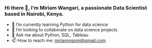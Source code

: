 ### Hi there 👋, I'm Miriam Wangari, a passionate Data Scientist based in Nairobi, Kenya.

<!-- **WangariNgomi/WangariNgomi** is a ✨ _special_ ✨ repository because its `README.md` (this file) appears on your GitHub profile. -->

<!-- Here are some ideas to get you started: -->

- 🌱 I’m currently learning Python for data science
- 👯 I’m looking to collaborate on data science projects
- 💬 Ask me about Python, SQL, Tableau
- 📫 How to reach me: miriamngomi@gmail.com
